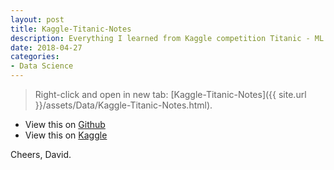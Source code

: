 ```yaml
---
layout: post
title: Kaggle-Titanic-Notes
description: Everything I learned from Kaggle competition Titanic - ML from Disaster.
date: 2018-04-27
categories:
- Data Science
---
```


> Right-click and open in new tab: [Kaggle-Titanic-Notes]({{ site.url }}/assets/Data/Kaggle-Titanic-Notes.html).

- View this on [Github](https://github.com/RootofalleviI/Kaggle-Titanic-Notes/blob/master/Kaggle%20Titanic%20Notes.ipynb)
- View this on [Kaggle](https://www.kaggle.com/rootofallevil/kaggle-titanic-notes)



Cheers, David.

